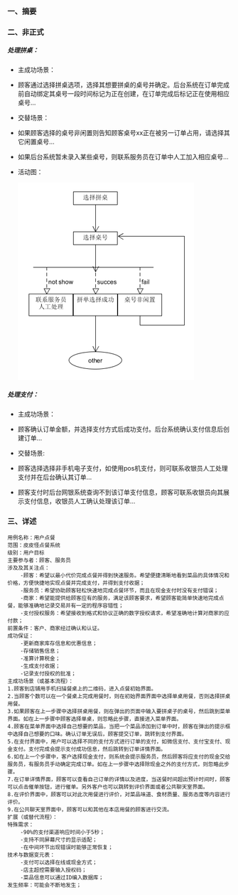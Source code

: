 ### 一、摘要

### 二、非正式

##### 处理拼桌：
- 主成功场景：
- 顾客通过选择拼桌选项，选择其想要拼桌的桌号并确定。后台系统在订单完成前自动绑定其桌号一段时间标记为正在创建，在订单完成后标记正在使用相应桌号...

- 交替场景：
- 如果顾客选择的桌号非闲置则告知顾客桌号xx正在被另一订单占用，请选择其它闲置桌号...
- 如果后台系统暂未录入某些桌号，则联系服务员在订单中人工加入相应桌号... 
- 活动图：

    ![活动图](/img/usecase/拼单活动图.png)


##### 处理支付：
- 主成功场景：
- 顾客确认订单金额，并选择支付方式后成功支付。后台系统确认支付信息后创建订单...

- 交替场景:
- 顾客选择选择非手机电子支付，如使用pos机支付，则可联系收银员人工处理支付并在后台确认其订单...
- 顾客支付时后台网银系统查询不到该订单支付信息，顾客可联系收银员向其展示支付信息，收银员人工确认处理该订单...

### 三、详述

```
用例名称：用户点餐
范围：皮皮怪点餐系统
级别：用户目标
主要参与者：顾客、服务员
涉及及其关注点：
    -顾客：希望以最小代价完成点餐并得到快速服务。希望便捷清晰地看到菜品的具体情况和价格，方便快捷地实现点餐并完成支付，并得到支付收据；
    -服务员：希望协助顾客轻松快速地完成点餐环节，而且在现金支付时没有支付错误；
    -商家：希望能提供给顾客应有的服务，满足该顾客要求，希望顾客能简单快速地完成点餐，能够准确地记录交易并有一定的程序容错性；
    -支付授权服务：希望接收到格式和协议正确的数字授权请求，希望准确地计算对商家的应付款；
前置条件：客户、商家经过确认和认证。
成功保证：
    -更新商家库存信息和优惠信息；
    -存储销售信息；
    -准算计算税金；
    -生成支付收据；
    -记录支付授权的批准；
主成功场景（或基本流程）：
1.顾客到店铺用手机扫描餐桌上的二维码，进入点餐初始界面。
2.当顾客个数可以在一个餐桌上完成用餐时，则在初始界面界面中选择单桌用餐，否则选择拼桌用餐。
3.如果顾客在上一步骤中选择拼桌用餐，则在弹出的页面中输入要拼桌子的桌号，然后跳到菜单界面。如在上一步骤中顾客选择单桌，则忽略此步骤，直接进入菜单界面。
4.顾客在菜单界面中选择自己想要的菜品，当把一个菜品添加到订单中时，顾客在弹出的提示框中选择自己想要的口味。确认订单无误后，顾客提交订单，跳转到支付界面。
5.在支付界面中，用户可以选择不同的支付方式进行订单的支付，如微信支付、支付宝支付、现金支付。支付完成会提示支付成功信息，然后跳转到订单详情界面。
6.如在上一个步骤中，客户选择现金支付，则系统会提示服务员，然后顾客将应支付的现金交给服务员，有服务员手动确定完成订单。如在上一步骤中选择除现金之外的支付方式，则忽略此步骤。
7.在订单详情界面，顾客可以查看自己订单的详情以及进度，当送餐时间超出预计时间时，顾客可以点击催单按钮，进行催单。另外客户也可以跳转到评价界面或者公共聊天室界面。
8.在评价界面中，顾客可以对此次用餐进行评价，对菜品味道、食材质量、服务态度等内容进行评价。
9.在公共聊天室界面中，顾客可以和其他在本店用餐的顾客进行交流。
扩展（或替代流程）：
特殊需求：
    -90%的支付渠道响应时间小于5秒；
    -支持不同屏幕尺寸的显示适配；
    -在中间环节出现错误时能够正常恢复；
技术与数据变元表：
    -支付可以选择在线或现金方式；
    -店主超控需要输入授权码；
    -菜品信息可以通过ID编入数据库；
发生频率：可能会不断地发生；
```
